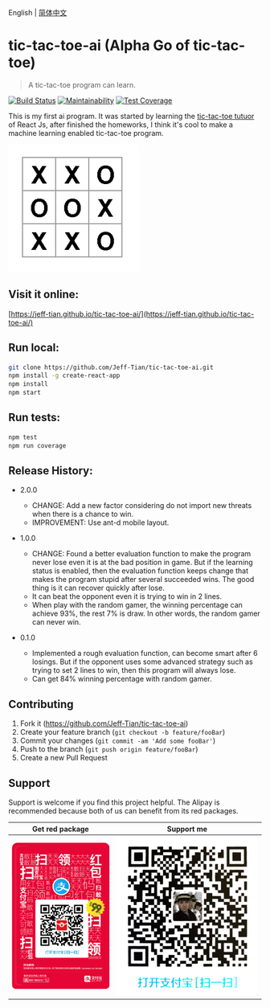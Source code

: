 English | [简体中文](./README.md)

# tic-tac-toe-ai (Alpha Go of tic-tac-toe)
> A tic-tac-toe program can learn. 
  
[![Build Status](https://travis-ci.org/Jeff-Tian/tic-tac-toe-ai.svg?branch=master)](https://travis-ci.org/Jeff-Tian/tic-tac-toe-ai)
[![Maintainability](https://api.codeclimate.com/v1/badges/57d198bf961c94ea3b22/maintainability)](https://codeclimate.com/github/Jeff-Tian/tic-tac-toe-ai/maintainability)
[![Test Coverage](https://api.codeclimate.com/v1/badges/57d198bf961c94ea3b22/test_coverage)](https://codeclimate.com/github/Jeff-Tian/tic-tac-toe-ai/test_coverage)

This is my first ai program. It was started by learning the [tic-tac-toe tutuor](https://reactjs.org/tutorial/tutorial.html) of React Js, after finished the  homeworks, I think it's cool to make a machine learning enabled tic-tac-toe program.

![Screenshot](public/images/screenshot.png)

## Visit it online:
[https://jeff-tian.github.io/tic-tac-toe-ai/](https://jeff-tian.github.io/tic-tac-toe-ai/)

## Run local:
```bash
git clone https://github.com/Jeff-Tian/tic-tac-toe-ai.git
npm install -g create-react-app
npm install
npm start
```

## Run tests:
```bash
npm test
npm run coverage
```

## Release History:
* 2.0.0
    * CHANGE: Add a new factor considering do not import new threats when there is a chance to win.
    * IMPROVEMENT: Use ant-d mobile layout.
* 1.0.0
    * CHANGE: Found a better evaluation function to make the program never lose even it is at the bad position in game. But if the learning status is enabled, then the evaluation function keeps change that makes the program stupid after several succeeded wins. The good thing is it can recover quickly after lose.
    * It can beat the opponent even it is trying to win in 2 lines.
    * When play with the random gamer, the winning percentage can achieve 93%, the rest 7% is draw. In other words, the random gamer can never win.
    
* 0.1.0
    * Implemented a rough evaluation function, can become smart after 6 losings. But if the opponent uses some advanced strategy such as trying to set 2 lines to win, then this program will always lose.
    * Can get 84% winning percentage with random gamer.
    
## Contributing

1. Fork it (<https://github.com/Jeff-Tian/tic-tac-toe-ai>)
2. Create your feature branch (`git checkout -b feature/fooBar`)
3. Commit your changes (`git commit -am 'Add some fooBar'`)
4. Push to the branch (`git push origin feature/fooBar`)
5. Create a new Pull Request

## Support
Support is welcome if you find this project helpful. The Alipay is recommended because both of us can benefit from its red packages.

|Get red package|Support me|
|-----|----|
|![支付宝红包码](./public/images/alipay-red-package.png)|![支付宝收钱码](./public/images/alipay-receive-money.jpg)|
